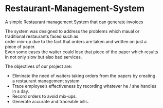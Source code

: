 # Restaurant-Management-System
A simple Restaurant management System that can generate invoices  

The  system was designed to address the problems which maual or traditional restaurants faced such as  
order mix-up due to the fact that orders are taken and written on just a piece of paper.  
Even some cases the waiter could lose that piece of the paper which results in not only slow but also bad services. 

The objectives of our project are:   
- Eliminate the need of waiters taking orders from the papers by creating a restaurant management system  
-	Trace employee’s effectiveness by recording whatever he / she handles in a day.  
-	Record orders to avoid mix-ups.  
-	Generate accurate and traceable bills.  


